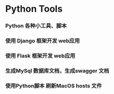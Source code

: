 # Python Tools

### Python 各种小工具、脚本

### 使用 Django 框架开发 web应用
### 使用 Flask 框架开发 web应用
### 生成MySql 数据库文档，生成swagger 文档
### 使用Python脚本 刷新MacOS hosts 文件
